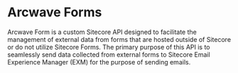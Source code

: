 # Arcwave Forms

Arcwave Form is a custom Sitecore API designed to facilitate the management of external data from forms that are hosted outside of Sitecore or do not utilize Sitecore Forms. The primary purpose of this API is to seamlessly send data collected from external forms to Sitecore Email Experience Manager (EXM) for the purpose of sending emails.
